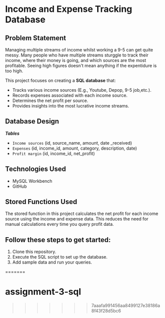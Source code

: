 # Income and Expense Tracking Database
## **Problem Statement**

Managing multiple streams of income whilst working a 9-5 can get quite messy. Many people who have multiple streams sturggle to track their income, where their money is going, and which sources are the most profitable. Seeing high figures doesn't mean anything if the expentidure is too high. 

This project focuses on creating a **SQL database** that:
- Tracks various income sources (E.g., Youtube, Depop, 9-5 job,etc.).
- Records expenses associated with each income source.
- Determines the net profit per source.
- Provides insights into the most lucrative income streams.


## Database Design
**_Tables_**

- `Income sources` (id, source_name, amount, date _received)
- `Expenses` (id, income_id, amount, category, description, date)
- `Profit margin` (id, income_id, net_profit)


## Technologies Used
- MySQL Workbench
- GitHub 


## Stored Functions Used

The stored function in this project calculates the net profit for each income source using the income and expense data. This reduces the need for manual calculations every time you query profit data. 


## Follow these steps to get started:
1. Clone this repository.
2. Execute the SQL script to set up the database.
3. Add sample data and run your queries.

=======
# assignment-3-sql
>>>>>>> 7aaafa991456aa8499127e38186a8f43f28d5bc6
